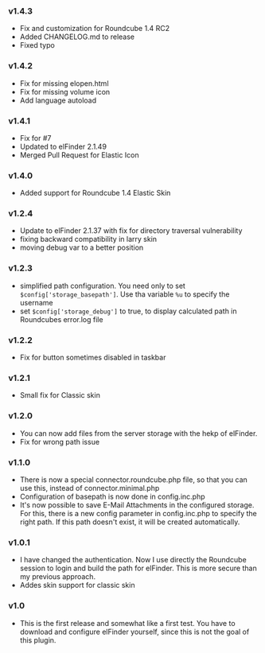 ### v1.4.3
- Fix and customization for Roundcube 1.4 RC2
- Added CHANGELOG.md to release
- Fixed typo

### v1.4.2
- Fix for missing elopen.html
- Fix for missing volume icon
- Add language autoload

### v1.4.1
- Fix for #7
- Updated to elFinder 2.1.49
- Merged Pull Request for Elastic Icon

### v1.4.0
- Added support for Roundcube 1.4 Elastic Skin

### v1.2.4
- Update to elFinder 2.1.37 with fix for directory traversal vulnerability
- fixing backward compatibility in larry skin
- moving debug var to a better position

### v1.2.3
 - simplified path configuration. You need only to set `$config['storage_basepath']`. Use tha variable `%u` to specify the username
 - set `$config['storage_debug']` to true, to display calculated path in Roundcubes error.log file

### v1.2.2
 - Fix for button sometimes disabled in taskbar

### v1.2.1
 - Small fix for Classic skin
 
### v1.2.0
 - You can now add files from the server storage with the hekp of elFinder.
 - Fix for wrong path issue
 
### v1.1.0
 - There is now a special connector.roundcube.php file, so that you can use this, instead of connector.minimal.php
 - Configuration of basepath is now done in config.inc.php
 - It's now possible to save E-Mail Attachments in the configured storage. For this, there is a new config parameter in config.inc.php to specify the right path. If this path doesn't exist, it will be created automatically.

### v1.0.1
 - I have changed the authentication. Now I use directly the Roundcube session to login and build the path for elFinder. This is more secure than my previous approach.
 - Addes skin support for classic skin 

### v1.0
 - This is the first release and somewhat like a first test. You have to download and configure elFinder yourself, since this is not the goal of this plugin.